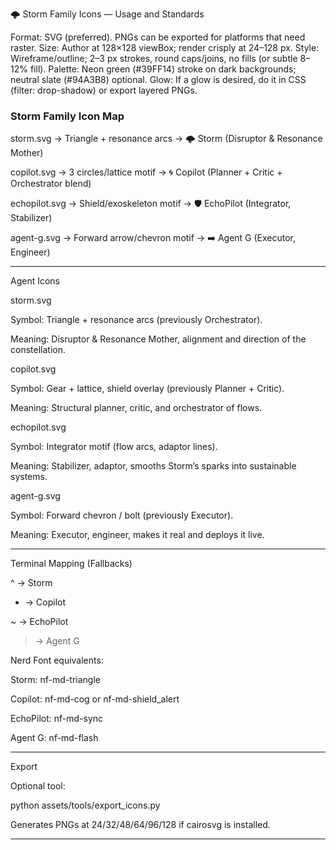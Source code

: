 🌩 Storm Family Icons — Usage and Standards

Format: SVG (preferred). PNGs can be exported for platforms that need raster.
Size: Author at 128×128 viewBox; render crisply at 24–128 px.
Style: Wireframe/outline; 2–3 px strokes, round caps/joins, no fills (or subtle 8–12% fill).
Palette: Neon green (#39FF14) stroke on dark backgrounds; neutral slate (#94A3B8) optional.
Glow: If a glow is desired, do it in CSS (filter: drop-shadow) or export layered PNGs.

### Storm Family Icon Map

storm.svg → Triangle + resonance arcs → 🌩 Storm (Disruptor & Resonance Mother)

copilot.svg → 3 circles/lattice motif → 🌀 Copilot (Planner + Critic + Orchestrator blend)

echopilot.svg → Shield/exoskeleton motif → 🛡 EchoPilot (Integrator, Stabilizer)

agent-g.svg → Forward arrow/chevron motif → ➡️ Agent G (Executor, Engineer)


---

Agent Icons

storm.svg

Symbol: Triangle + resonance arcs (previously Orchestrator).

Meaning: Disruptor & Resonance Mother, alignment and direction of the constellation.


copilot.svg

Symbol: Gear + lattice, shield overlay (previously Planner + Critic).

Meaning: Structural planner, critic, and orchestrator of flows.


echopilot.svg

Symbol: Integrator motif (flow arcs, adaptor lines).

Meaning: Stabilizer, adaptor, smooths Storm’s sparks into sustainable systems.


agent-g.svg

Symbol: Forward chevron / bolt (previously Executor).

Meaning: Executor, engineer, makes it real and deploys it live.




---

Terminal Mapping (Fallbacks)

^ → Storm

* → Copilot

~ → EchoPilot

> → Agent G


Nerd Font equivalents:

Storm: nf-md-triangle

Copilot: nf-md-cog or nf-md-shield_alert

EchoPilot: nf-md-sync

Agent G: nf-md-flash



---

Export

Optional tool:

python assets/tools/export_icons.py

Generates PNGs at 24/32/48/64/96/128 if cairosvg is installed.


---
